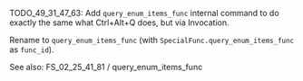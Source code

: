 
TODO_49_31_47_63:
Add `query_enum_items_func` internal command to do exactly the same what Ctrl+Alt+Q does, but via Invocation.

Rename to `query_enum_items_func` (with `SpecialFunc.query_enum_items_func` as `func_id`).

See also: FS_02_25_41_81 / query_enum_items_func
